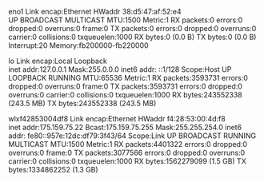 eno1      Link encap:Ethernet  HWaddr 38:d5:47:af:52:e4  
          UP BROADCAST MULTICAST  MTU:1500  Metric:1
          RX packets:0 errors:0 dropped:0 overruns:0 frame:0
          TX packets:0 errors:0 dropped:0 overruns:0 carrier:0
          collisions:0 txqueuelen:1000 
          RX bytes:0 (0.0 B)  TX bytes:0 (0.0 B)
          Interrupt:20 Memory:fb200000-fb220000 

lo        Link encap:Local Loopback  
          inet addr:127.0.0.1  Mask:255.0.0.0
          inet6 addr: ::1/128 Scope:Host
          UP LOOPBACK RUNNING  MTU:65536  Metric:1
          RX packets:3593731 errors:0 dropped:0 overruns:0 frame:0
          TX packets:3593731 errors:0 dropped:0 overruns:0 carrier:0
          collisions:0 txqueuelen:1000 
          RX bytes:243552338 (243.5 MB)  TX bytes:243552338 (243.5 MB)

wlxf42853004df8 Link encap:Ethernet  HWaddr f4:28:53:00:4d:f8  
          inet addr:175.159.75.22  Bcast:175.159.75.255  Mask:255.255.254.0
          inet6 addr: fe80::957e:12dc:df79:3f43/64 Scope:Link
          UP BROADCAST RUNNING MULTICAST  MTU:1500  Metric:1
          RX packets:4401322 errors:0 dropped:0 overruns:0 frame:0
          TX packets:3077566 errors:0 dropped:0 overruns:0 carrier:0
          collisions:0 txqueuelen:1000 
          RX bytes:1562279099 (1.5 GB)  TX bytes:1334862252 (1.3 GB)

